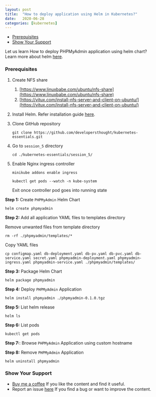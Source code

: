 ```yaml
---
layout: post
title:  "How to deploy application using Helm in Kubernetes?"
date:   2020-06-28
categories: [kubernetes]
---
```


<!-- ![How to deploy application using Helm in Kubernetes?](https://raw.githubusercontent.com/sagar-jadhav/sagar-jadhav.github.io/master/static/img/_posts/kubernetes/5.png) -->

- [Prerequisites](#prerequisites)
- [Show Your Support](#show-your-support)

Let us learn How to deploy PHPMyAdmin application using helm chart? Learn more about helm [here](https://helm.sh/).

### Prerequisites

1. Create NFS share
   1. [https://www.linuxbabe.com/ubuntu/nfs-share](https://www.linuxbabe.com/ubuntu/nfs-share)
   2. [https://vitux.com/install-nfs-server-and-client-on-ubuntu/](https://vitux.com/install-nfs-server-and-client-on-ubuntu/)

2. Install Helm. Refer installation guide [here](https://helm.sh/docs/intro/install/).

3. Clone GitHub repository

   ```
   git clone https://github.com/developersthought/kubernetes-essentials.git
   ```

4. Go to `session_5` directory

   ```
   cd ./kubernetes-essentials/session_5/
   ```

5. Enable Nginx ingress controller

   ```
   minikube addons enable ingress
   ```

   ```
   kubectl get pods --watch -n kube-system
   ```

   Exit once controller pod goes into running state

**Step 1:** Create `PHPMyAdmin` Helm Chart

```
helm create phpmyadmin
```

**Step 2:** Add all application YAML files to templates directory

Remove unwanted files from template directory

```
rm -rf ./phpmyadmin/templates/*
```

Copy YAML files

```
cp configmap.yaml db-deployment.yaml db-pv.yaml db-pvc.yaml db-service.yaml secret.yaml phpmyadmin-deployment.yaml phpmyadmin-ingress.yaml phpmyadmin-service.yaml ./phpmyadmin/templates/
```

**Step 3:** Package Helm Chart

```
helm package phpmyadmin
```

**Step 4:** Deploy `PHPMyAdmin` Application

```
helm install phpmyadmin ./phpmyadmin-0.1.0.tgz
```

**Step 5:** List helm release

```
helm ls
```

**Step 6:** List pods

```
kubectl get pods
```

**Step 7:**: Browse `PHPMyAdmin` Application using custom hostname

**Step 8:** Remove `PHPMyAdmin` Application

```
helm uninstall phpmyadmin
```

### Show Your Support

- [Buy me a coffee](https://www.buymeacoffee.com/sagarjadhv23) If you like the content and find it useful.
- Report an issue [here](https://github.com/developersthought/roadmap/issues/new) If you find a bug or want to improve the content.